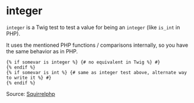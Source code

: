 # integer

`integer` is a Twig test to test a value for being an `integer` (like `is_int` in PHP).

It uses the mentioned PHP functions / comparisons internally, so you have the same behavior as in PHP.

```twig
{% if somevar is integer %} {# no equivalent in Twig %} #}
{% endif %}
{% if somevar is int %} {# same as integer test above, alternate way to write it %} #}
{% endif %}
```

Source: [Squirrelphp](https://github.com/squirrelphp/twig-php-syntax)